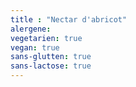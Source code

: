 ```yaml
---
title : "Nectar d'abricot"
alergene:
vegetarien: true
vegan: true
sans-glutten: true
sans-lactose: true
--- 
```

